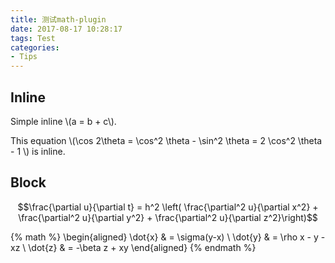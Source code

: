 ```yaml
---
title: 测试math-plugin
date: 2017-08-17 10:28:17
tags: Test
categories:
- Tips
---
```


## Inline
Simple inline \\(a = b + c\\).

This equation \\(\cos 2\theta = \cos^2 \theta - \sin^2 \theta =  2 \cos^2 \theta - 1 \\) is inline.

## Block

$$\frac{\partial u}{\partial t}
= h^2 \left( \frac{\partial^2 u}{\partial x^2} +
\frac{\partial^2 u}{\partial y^2} +
\frac{\partial^2 u}{\partial z^2}\right)$$

{% math %}
\begin{aligned}
\dot{x} & = \sigma(y-x) \\
\dot{y} & = \rho x - y - xz \\
\dot{z} & = -\beta z + xy
\end{aligned}
{% endmath %}